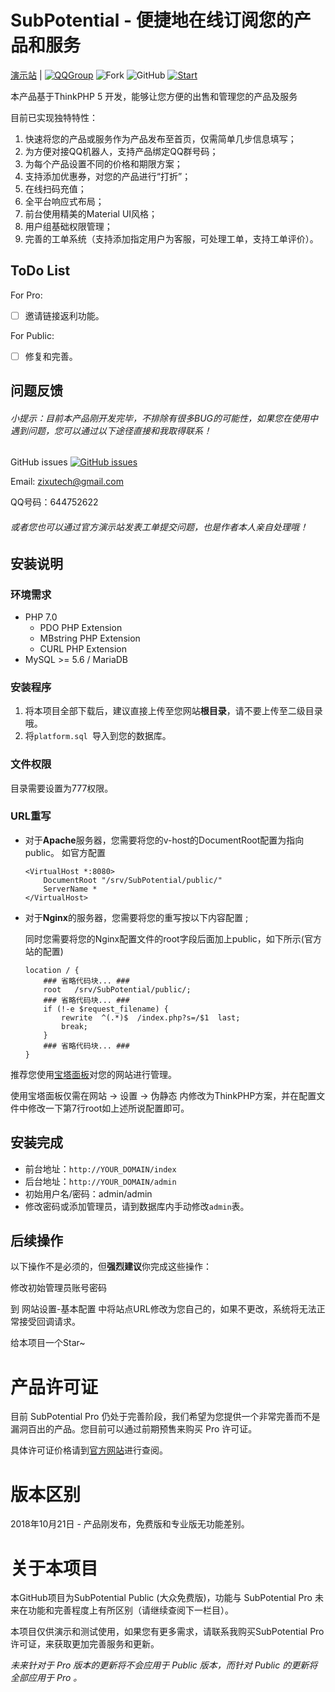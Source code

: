 # SubPotential - 便捷地在线订阅您的产品和服务  
[演示站](https://platform.zixutech.cn/) | [![QQGroup](https://img.shields.io/badge/QQ-838624017-blue.svg)](https://shang.qq.com/wpa/qunwpa?idkey=b58840392faae59978a8250dd5bf21d71c570e025a7499b405d273ee2f75402b) ![Fork](https://img.shields.io/github/forks/zjh4473/SubPotential.svg ) ![GitHub](https://img.shields.io/github/license/mashape/apistatus.svg)  [![Start](https://img.shields.io/github/stars/zjh4473/SubPotential.svg?style=social&label=Stars)](https://github.com/zjh4473/SubPotential)

本产品基于ThinkPHP 5 开发，能够让您方便的出售和管理您的产品及服务

目前已实现独特特性：  

1. 快速将您的产品或服务作为产品发布至首页，仅需简单几步信息填写；
2. 为方便对接QQ机器人，支持产品绑定QQ群号码；
3. 为每个产品设置不同的价格和期限方案；
4. 支持添加优惠券，对您的产品进行“打折”；
5. 在线扫码充值；
6. 全平台响应式布局；
7. 前台使用精美的Material UI风格；
8. 用户组基础权限管理；
9. 完善的工单系统（支持添加指定用户为客服，可处理工单，支持工单评价）。  

## ToDo List  

For Pro:  

- [ ] 邀请链接返利功能。  

For Public:  

- [ ] 修复和完善。

## 问题反馈

###### 小提示：目前本产品刚开发完毕，不排除有很多BUG的可能性，如果您在使用中遇到问题，您可以通过以下途径直接和我取得联系！  

GitHub issues [![GitHub issues](https://img.shields.io/github/issues-raw/zjh4473/SubPotential.svg)](https://github.com/zjh4473/SubPotential/issues)

Email: zixutech@gmail.com  

QQ号码：644752622  

###### 或者您也可以通过官方演示站发表工单提交问题，也是作者本人亲自处理哦！  

## 安装说明  
### 环境需求

- PHP 7.0
  - PDO PHP Extension 
  - MBstring PHP Extension
  - CURL PHP Extension
- MySQL >= 5.6 / MariaDB 

### 安装程序

1. 将本项目全部下载后，建议直接上传至您网站**根目录**，请不要上传至二级目录哦。  
2. 将`platform.sql `导入到您的数据库。

### 文件权限  
目录需要设置为777权限。
### URL重写  
- 对于**Apache**服务器，您需要将您的v-host的DocumentRoot配置为指向public。 如官方配置

  ```httpd
  <VirtualHost *:8080>
      DocumentRoot "/srv/SubPotential/public/"
      ServerName *
  </VirtualHost>
  ```

- 对于**Nginx**的服务器，您需要将您的重写按以下内容配置  ;

  同时您需要将您的Nginx配置文件的root字段后面加上public，如下所示(官方站的配置)  

  ```nginx
  location / {
      ### 省略代码块... ###
      root   /srv/SubPotential/public/;
      ### 省略代码块... ###
      if (!-e $request_filename) {
          rewrite  ^(.*)$  /index.php?s=/$1  last;
          break;
      }
      ### 省略代码块... ###
  }
  ```

推荐您使用[宝塔面板](https://www.bt.cn/)对您的网站进行管理。  

使用宝塔面板仅需在网站 -> 设置 -> 伪静态 内修改为ThinkPHP方案，并在配置文件中修改一下第7行root如上述所说配置即可。  

## 安装完成   
* 前台地址：`http://YOUR_DOMAIN/index`   
* 后台地址：`http://YOUR_DOMAIN/admin`  
* 初始用户名/密码：admin/admin  
* 修改密码或添加管理员，请到数据库内手动修改`admin`表。  

## 后续操作  
以下操作不是必须的，但**强烈建议**你完成这些操作：  

修改初始管理员账号密码  

到 网站设置-基本配置 中将站点URL修改为您自己的，如果不更改，系统将无法正常接受回调请求。  

给本项目一个Star~  

# 产品许可证  
目前 SubPotential Pro 仍处于完善阶段，我们希望为您提供一个非常完善而不是漏洞百出的产品。您目前可以通过前期预售来购买 Pro 许可证。  

具体许可证价格请到[官方网站](https://blog.zixutech.cn)进行查阅。

# 版本区别  
2018年10月21日 - 产品刚发布，免费版和专业版无功能差别。

# 关于本项目

本GitHub项目为SubPotential Public (大众免费版)，功能与 SubPotential Pro 未来在功能和完善程度上有所区别（请继续查阅下一栏目）。 

本项目仅供演示和测试使用，如果您有更多需求，请联系我购买SubPotential Pro许可证，来获取更加完善服务和更新。

*未来针对于 Pro 版本的更新将不会应用于 Public 版本，而针对 Public 的更新将全部应用于 Pro 。*
